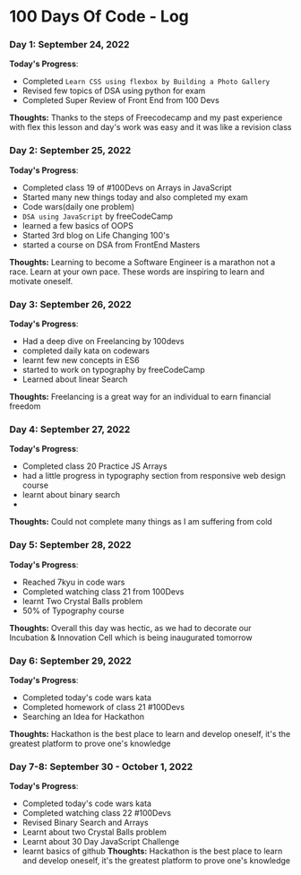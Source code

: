# 100 Days Of Code - Log

### Day 1: September 24, 2022

**Today's Progress**: 
- Completed `Learn CSS using flexbox by Building a Photo Gallery` 
- Revised few topics of DSA using python for exam
- Completed Super Review of Front End from 100 Devs

**Thoughts:** Thanks to the steps of Freecodecamp and my past experience with flex this lesson and day's work was easy and it was like a revision class


### Day 2: September 25, 2022

**Today's Progress**: 

- Completed class 19 of #100Devs on Arrays in JavaScript
- Started many new things today and also completed my exam
- Code wars(daily one problem)
- `DSA using JavaScript` by freeCodeCamp
- learned a few basics of OOPS
- Started 3rd blog on Life Changing 100's
- started a course on DSA from FrontEnd Masters

**Thoughts:** Learning to become a Software Engineer is a marathon not a race. Learn at your own pace. These words are inspiring to learn and motivate oneself.  

### Day 3: September 26, 2022

**Today's Progress**: 

- Had a deep dive on Freelancing by 100devs
- completed daily kata on codewars
- learnt few new concepts in ES6 
- started to work on typography by freeCodeCamp
- Learned about linear Search 

**Thoughts:** Freelancing is a great way for an individual to earn financial freedom 

### Day 4: September 27, 2022

**Today's Progress**: 
- Completed class 20 Practice JS Arrays
- had a little progress in typography section from responsive web design course
- learnt about binary search
- 
**Thoughts:** Could not complete many things as I am suffering from cold


### Day 5: September 28, 2022

**Today's Progress**: 
- Reached 7kyu in code wars
- Completed watching class 21 from 100Devs
- learnt Two Crystal Balls problem
- 50% of Typography course

**Thoughts:** Overall this day was hectic, as we had to decorate our Incubation & Innovation Cell which is being inaugurated tomorrow

### Day 6: September 29, 2022

**Today's Progress**: 
- Completed today's code wars kata
- Completed homework of class 21 #100Devs
- Searching an Idea for Hackathon

**Thoughts:** Hackathon is the best place to learn and develop oneself, it's the greatest platform to prove one's knowledge

### Day 7-8: September 30 - October 1, 2022

**Today's Progress**: 
- Completed today's code wars kata
- Completed watching class 22 #100Devs
- Revised Binary Search and Arrays 
- Learnt about two Crystal Balls problem
- Learnt about 30 Day JavaScript Challenge
- learnt basics of github
**Thoughts:** Hackathon is the best place to learn and develop oneself, it's the greatest platform to prove one's knowledge
